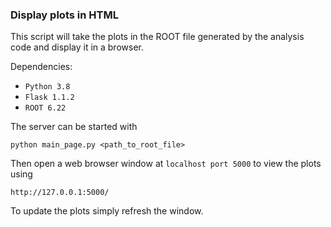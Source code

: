 ### Display plots in HTML

This script will take the plots in the ROOT file generated by the 
analysis code and display it in a browser. 

Dependencies:

* `Python 3.8`
* `Flask 1.1.2`
* `ROOT 6.22`

The server can be started with
```
python main_page.py <path_to_root_file>
```
Then open a web browser window at `localhost port 5000` to view the plots using
```
http://127.0.0.1:5000/
```
To update the plots simply refresh the window.